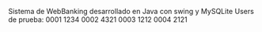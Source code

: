 Sistema de WebBanking desarrollado en Java con swing y MySQLite
Users de prueba: 
0001 1234
0002 4321
0003 1212
0004 2121
